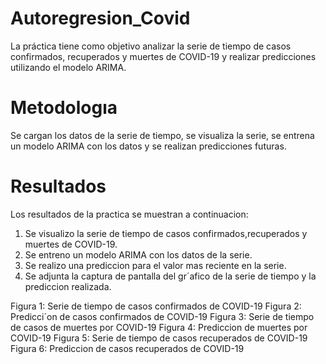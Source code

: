 # Autoregresion_Covid
La práctica tiene como objetivo analizar la serie de tiempo de casos confirmados, recuperados y muertes de COVID-19 y realizar predicciones utilizando el modelo ARIMA.

# Metodologıa
Se cargan los datos de la serie de tiempo, se visualiza la serie, se entrena un modelo ARIMA con los datos y se realizan predicciones futuras.

# Resultados
Los resultados de la practica se muestran a continuacion:
1. Se visualizo la serie de tiempo de casos confirmados,recuperados y muertes de COVID-19.
2. Se entreno un modelo ARIMA con los datos de la serie.
3. Se realizo una prediccion para el valor mas reciente en la serie.
4. Se adjunta la captura de pantalla del gr´afico de la serie de tiempo y la prediccion realizada.

Figura 1: Serie de tiempo de casos confirmados de COVID-19
Figura 2: Predicci´on de casos confirmados de COVID-19
Figura 3: Serie de tiempo de casos de muertes por COVID-19
Figura 4: Prediccion de muertes por COVID-19
Figura 5: Serie de tiempo de casos recuperados de COVID-19
Figura 6: Prediccion de casos recuperados de COVID-19
